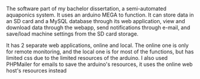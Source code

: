 The software part of my bachelor dissertation, a semi-automated aquaponics system. It uses an arduino MEGA to function. It can store data in an SD card and a MySQL database through its web application, view and download data through the webapp, send notifications through e-mail, and save/load machine settings from the SD card storage.

It has 2 separate web applications, online and local. The online one is only for remote monitoring, and the local one is for most of the functions, but has limited css due to the limited resources of the arduino. I also used PHPMailer for emails to save the arduino's resources, it uses the online web host's resources instead

